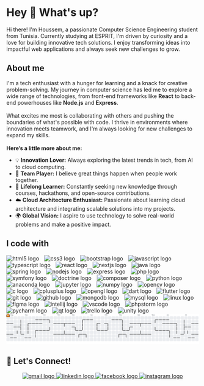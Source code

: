 <h1 align="left">Hey 👋 What's up?</h1>

<p align="left">
  Hi there! I'm Houssem, a passionate Computer Science Engineering student from Tunisia. Currently studying at ESPRIT, I'm driven by curiosity and a love for building innovative tech solutions. I enjoy transforming ideas into impactful web applications and always seek new challenges to grow.
</p>

<h2 align="left">About me</h2>

<p align="left">
  I'm a tech enthusiast with a hunger for learning and a knack for creative problem-solving. My journey in computer science has led me to explore a wide range of technologies, from front-end frameworks like <b>React</b> to back-end powerhouses like <b>Node.js</b> and <b>Express</b>. <br><br>
  What excites me most is collaborating with others and pushing the boundaries of what's possible with code. I thrive in environments where innovation meets teamwork, and I'm always looking for new challenges to expand my skills.<br><br>
  <b>Here’s a little more about me:</b>
  <ul>
    <li>💡 <b>Innovation Lover:</b> Always exploring the latest trends in tech, from AI to cloud computing.</li>
    <li>🤝 <b>Team Player:</b> I believe great things happen when people work together.</li>
    <li>🌱 <b>Lifelong Learner:</b> Constantly seeking new knowledge through courses, hackathons, and open-source contributions.</li>
    <li>☁️ <b>Cloud Architecture Enthusiast:</b> Passionate about learning cloud architecture and integrating scalable solutions into my projects.</li>
    <li>🌍 <b>Global Vision:</b> I aspire to use technology to solve real-world problems and make a positive impact.</li>
  </ul>
</p>

<h2 align="left">I code with</h2>

<div align="left">
  <img src="https://cdn.jsdelivr.net/gh/devicons/devicon/icons/html5/html5-original.svg" width="28" alt="html5 logo" />
  <img width="6" />
  <img src="https://cdn.jsdelivr.net/gh/devicons/devicon/icons/css3/css3-original.svg" width="28" alt="css3 logo" />
  <img width="6" />
  <img src="https://cdn.jsdelivr.net/gh/devicons/devicon/icons/bootstrap/bootstrap-original.svg" width="28" alt="bootstrap logo" />
  <img width="6" />
  <img src="https://cdn.jsdelivr.net/gh/devicons/devicon/icons/javascript/javascript-original.svg" width="28" alt="javascript logo" />
  <img width="6" />
  <img src="https://cdn.simpleicons.org/typescript/3178C6" width="28" alt="typescript logo" />
  <img width="6" />
  <img src="https://cdn.jsdelivr.net/gh/devicons/devicon/icons/react/react-original.svg" width="28" alt="react logo" />
  <img width="6" />
  <img src="https://cdn.jsdelivr.net/gh/devicons/devicon/icons/nextjs/nextjs-original.svg" width="28" alt="nextjs logo" />
  <img width="6" />
  <img src="https://cdn.jsdelivr.net/gh/devicons/devicon/icons/java/java-original.svg" width="28" alt="java logo" />
  <img width="6" />
  <img src="https://cdn.jsdelivr.net/gh/devicons/devicon/icons/spring/spring-original.svg" width="28" alt="spring logo" />
  <img width="6" />
  <img src="https://cdn.jsdelivr.net/gh/devicons/devicon/icons/nodejs/nodejs-original.svg" width="28" alt="nodejs logo" />
  <img width="6" />
  <img src="https://cdn.jsdelivr.net/gh/devicons/devicon/icons/express/express-original.svg" width="28" alt="express logo" />
  <img width="6" />
  <img src="https://cdn.jsdelivr.net/gh/devicons/devicon/icons/php/php-original.svg" width="28" alt="php logo" />
  <img width="6" />
  <img src="https://cdn.jsdelivr.net/gh/devicons/devicon/icons/symfony/symfony-original.svg" width="28" alt="symfony logo" />
  <img width="6" />
  <img src="https://cdn.jsdelivr.net/gh/devicons/devicon/icons/doctrine/doctrine-original.svg" width="28" alt="doctrine logo" />
  <img width="6" />
  <img src="https://cdn.jsdelivr.net/gh/devicons/devicon/icons/composer/composer-original.svg" width="28" alt="composer logo" />
  <img width="6" />
  <img src="https://cdn.jsdelivr.net/gh/devicons/devicon/icons/python/python-original.svg" width="28" alt="python logo" />
  <img width="6" />
  <img src="https://cdn.jsdelivr.net/gh/devicons/devicon/icons/anaconda/anaconda-original.svg" width="28" alt="anaconda logo" />
  <img width="6" />
  <img src="https://cdn.jsdelivr.net/gh/devicons/devicon/icons/jupyter/jupyter-original.svg" width="28" alt="jupyter logo" />
  <img width="6" />
  <img src="https://cdn.jsdelivr.net/gh/devicons/devicon/icons/numpy/numpy-original.svg" width="28" alt="numpy logo" />
  <img width="6" />
  <img src="https://cdn.jsdelivr.net/gh/devicons/devicon/icons/opencv/opencv-original.svg" width="28" alt="opencv logo" />
  <img width="6" />
  <img src="https://cdn.jsdelivr.net/gh/devicons/devicon/icons/c/c-original.svg" width="28" alt="c logo" />
  <img width="6" />
  <img src="https://cdn.jsdelivr.net/gh/devicons/devicon/icons/cplusplus/cplusplus-original.svg" width="28" alt="cplusplus logo" />
  <img width="6" />
  <img src="https://cdn.jsdelivr.net/gh/devicons/devicon/icons/opengl/opengl-original.svg" width="28" alt="opengl logo" />
  <img width="6" />
  <img src="https://cdn.jsdelivr.net/gh/devicons/devicon/icons/dart/dart-original.svg" width="28" alt="dart logo" />
  <img width="6" />
  <img src="https://cdn.jsdelivr.net/gh/devicons/devicon/icons/flutter/flutter-original.svg" width="28" alt="flutter logo" />
  <img width="6" />
  <img src="https://cdn.jsdelivr.net/gh/devicons/devicon/icons/git/git-original.svg" width="28" alt="git logo" />
  <img width="6" />
  <img src="https://cdn.jsdelivr.net/gh/devicons/devicon/icons/github/github-original.svg" width="28" alt="github logo" />
  <img width="6" />
  <img src="https://cdn.jsdelivr.net/gh/devicons/devicon/icons/mongodb/mongodb-original.svg" width="28" alt="mongodb logo" />
  <img width="6" />
  <img src="https://cdn.jsdelivr.net/gh/devicons/devicon/icons/mysql/mysql-original.svg" width="28" alt="mysql logo" />
  <img width="6" />
  <img src="https://cdn.jsdelivr.net/gh/devicons/devicon/icons/linux/linux-original.svg" width="28" alt="linux logo" />
  <img width="6" />
  <img src="https://cdn.jsdelivr.net/gh/devicons/devicon/icons/figma/figma-original.svg" width="28" alt="figma logo" />
  <img width="6" />
  <img src="https://cdn.jsdelivr.net/gh/devicons/devicon/icons/intellij/intellij-original.svg" width="28" alt="intellij logo" />
  <img width="6" />
  <img src="https://cdn.jsdelivr.net/gh/devicons/devicon/icons/vscode/vscode-original.svg" width="28" alt="vscode logo" />
  <img width="6" />
  <img src="https://cdn.jsdelivr.net/gh/devicons/devicon/icons/phpstorm/phpstorm-original.svg" width="28" alt="phpstorm logo" />
  <img width="6" />
  <img src="https://cdn.jsdelivr.net/gh/devicons/devicon/icons/pycharm/pycharm-original.svg" width="28" alt="pycharm logo" />
  <img width="6" />
  <img src="https://cdn.jsdelivr.net/gh/devicons/devicon/icons/qt/qt-original.svg" width="28" alt="qt logo" />
  <img width="6" />
  <img src="https://cdn.jsdelivr.net/gh/devicons/devicon/icons/trello/trello-plain.svg" width="28" alt="trello logo" />
  <img width="6" />
  <img src="https://cdn.jsdelivr.net/gh/devicons/devicon/icons/unity/unity-original.svg" width="28"  height="40"  alt="unity logo" />
</div>



<picture>
  <source media="(prefers-color-scheme: dark)" srcset="https://raw.githubusercontent.com/labidi-houssem/labidi-houssem/output/pacman-contribution-graph-dark.svg">
  <source media="(prefers-color-scheme: light)" srcset="https://raw.githubusercontent.com/labidi-houssem/labidi-houssem/output/pacman-contribution-graph.svg">
  <img alt="pacman contribution graph" src="https://raw.githubusercontent.com/labidi-houssem/labidi-houssem/output/pacman-contribution-graph.svg">
</picture>

<h2 align="left">💬 Let's Connect!</h2>

<div align="center">
  <a href="mailto:houssemm.labidi@gmail.com" target="_blank">
    <img src="https://raw.githubusercontent.com/maurodesouza/profile-readme-generator/master/src/assets/icons/social/gmail/default.svg" width="52" height="40" alt="gmail logo"  />
  </a>
  <a href="https://www.linkedin.com/in/houssem-labidi/" target="_blank">
    <img src="https://raw.githubusercontent.com/maurodesouza/profile-readme-generator/master/src/assets/icons/social/linkedin/default.svg" width="52" height="40" alt="linkedin logo"  />
  </a>
  <a href="https://www.facebook.com/houssem.alabidi" target="_blank">
    <img src="https://raw.githubusercontent.com/maurodesouza/profile-readme-generator/master/src/assets/icons/social/facebook/default.svg" width="52" height="40" alt="facebook logo"  />
  </a>
  <a href="https://www.instagram.com/houssem.labidi/" target="_blank">
    <img src="https://raw.githubusercontent.com/maurodesouza/profile-readme-generator/master/src/assets/icons/social/instagram/default.svg" width="52" height="40" alt="instagram logo"  />
  </a>
</div>
